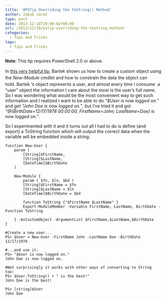 ```yaml
---
title: '#PSTip Overriding the ToString() Method'
author: Jakub Jareš
type: post
date: 2013-12-18T19:00:02+00:00
url: /2013/12/18/pstip-overriding-the-tostring-method/
categories:
  - Tips and Tricks
tags:
  - Tips and Tricks
---
```

**Note**: This tip requires PowerShell 2.0 or above.

<span style="line-height: 1.5em;">In </span><a style="line-height: 1.5em;" href="http://104.131.21.239/2013/05/07/pstip-validate-your-custom-objects/">this very helpful tip</a><span style="line-height: 1.5em;">, Bartek shown us how to create a custom object using the <em>New-Module</em> cmdlet and how to constrain the data the object can hold. </span>Bartek &#8216;s object represents a user, and almost every time I consume  a &#8220;user&#8221; object the information I care about the most is the user&#8217;s full name. So I was wondering what would be the most convenient way to get such information and I realized I want to be able to do _&#8220;$User is now logged on.&#8221;_ and get _&#8220;John Doe is now logged on.&#8221;_, but I&#8217;ve tried it and got  _&#8220;@{BirthDate=12/17/1978 00:00:00; FirstName=John; LastName=Doe} is now logged on.&#8221;_.

So I experimented with it and it turns out all I had to do is define (and export) a ToString function which will output the correct data when the variable will be embedded inside a string.


    function New-User {
        param (
            [String]$FirstName,
            [String]$LastName,
            [DateTime]$BirthDate
        )
    
        New-Module {
            param ( $fn, $ln, $bd )
            [String]$FirstName = $fn
            [String]$LastName = $ln
            [DateTime]$BirthDate = $bd
    
            function ToString {"$FirstName $LastName" }
            Export-ModuleMember -Variable FirstName, LastName, BirthDate -Function ToString
    
        } -AsCustomObject -ArgumentList $FirstName,$LastName,$BirthDate
    }

```
#Create a new user...
PS> $User = New-User -FirstName John -LastName Doe -BirthDate 12/17/1978

#...and use it:
PS> "$User is now logged on."
John Doe is now logged on.

#Not surprisingly it works with other ways of converting to String too:
PS> $User.ToString() + " is the best!"
John Doe is the best!

PS> [string]$User
John Doe
```

